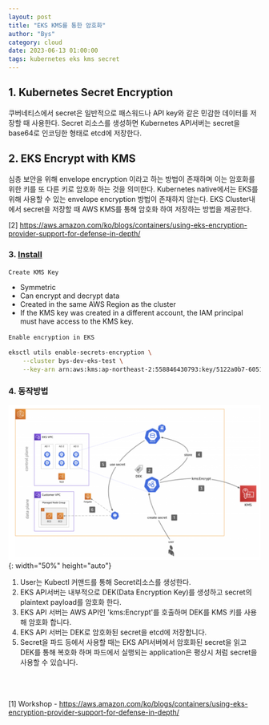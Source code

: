 ```yaml
---
layout: post
title: "EKS KMS를 통한 암호화"
author: "Bys"
category: cloud
date: 2023-06-13 01:00:00
tags: kubernetes eks kms secret
---
```


## 1. Kubernetes Secret Encryption
쿠버네티스에서 secret은 일반적으로 패스워드나 API key와 같은 민감한 데이터를 저장할 때 사용한다. Secret 리소스를 생성하면 Kubernetes API서버는 secret을 base64로 인코딩한 형태로 etcd에 저장한다. 

## 2. EKS Encrypt with KMS
심층 보안을 위해 envelope encryption 이라고 하는 방법이 존재하며 이는 암호화를 위한 키를 또 다른 키로 암호화 하는 것을 의미한다. Kubernetes native에서는 EKS를 위해 사용할 수 있는 envelope encryption 방법이 존재하지 않는다. 
EKS Cluster내에서 secret을 저장할 때 AWS KMS를 통해 암호화 하여 저장하는 방법을 제공한다. 

[2] https://aws.amazon.com/ko/blogs/containers/using-eks-encryption-provider-support-for-defense-in-depth/



### 3. [Install](https://docs.aws.amazon.com/ko_kr/eks/latest/userguide/enable-kms.html)
`Create KMS Key`  
- Symmetric
- Can encrypt and decrypt data
- Created in the same AWS Region as the cluster
- If the KMS key was created in a different account, the IAM principal must have access to the KMS key.


`Enable encryption in EKS`  
```bash
eksctl utils enable-secrets-encryption \
    --cluster bys-dev-eks-test \
    --key-arn arn:aws:kms:ap-northeast-2:558846430793:key/5122a0b7-6051-4646-9447-b95ddd4d3408
```

### 4. 동작방법

![eks-kms-encryption](/assets/it/cloud/eks/eks-kms-encryption.png){: width="50%" height="auto"}

1. User는 Kubectl 커맨드를 통해 Secret리소스를 생성한다.  
2. EKS API서버는 내부적으로 DEK(Data Encryption Key)를 생성하고 secret의 plaintext payload를 암호화 한다.  
3. EKS API 서버는 AWS API인 'kms:Encrypt'를 호출하며 DEK를 KMS 키를 사용해 암호화 합니다. 
4. EKS API 서버는 DEK로 암호화된 secret을 etcd에 저장합니다. 
5. Secret을 파드 등에서 사용할 때는 EKS API서버에서 암호화된 secret을 읽고 DEK를 통해 복호화 하며 파드에서 실행되는 application은 평상시 처럼 secret을 사용할 수 있습니다.



<br><br><br>
[1] Workshop - https://aws.amazon.com/ko/blogs/containers/using-eks-encryption-provider-support-for-defense-in-depth/